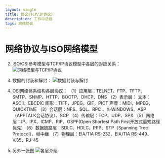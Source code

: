 ```yaml
---
layout: single
title: 协议(TCP/IP协议)
description: 工作中总结
tags: 网络协议
---
```

# 网络协议与ISO网络模型
2. ISO/OSI参考模型与TCP/IP协议模型中各层的对应关系：
![网络模型与TCP/IP协议](/images/tooltech/osi-tcpip.png，"图一") 
3. 数据的封装和解封：
![数据封装与解封](/images/tooltech/dataPackage.png,"图二") 
 
4. OSI网络体系结构各层协议：
（1）应用层：TELNET、FTP、TFTP、SMTP、SNMP、HTTP、BOOTP、DHCP、DNS
（2）表示层：
                         文本：ASCII，EBCDIC
                         图形：TIFF，JPEG，GIF，PICT
                         声音：MIDI，MPEG，QUICKTIME
（3）会话层：NFS、SQL、RPC 、X-WINDOWS、ASP（APPTALK会话协议）、SCP 
（4）传输层：TCP、UDP、SPX 
（5）网络层：IP、IPX、ICMP、RIP、OSPF(Open Shortest Path First开放式最短路径优先)
（6）数据链路层：SDLC、HDLC、PPP、STP（Spanning Tree Protocol）、帧中继
（7）物理层：EIA/TIA RS-232、EIA/TIA RS-449、V.35、RJ-45

5. 另外一张图
![各层介绍](/imapges/tooltech/selenLevel.png)
